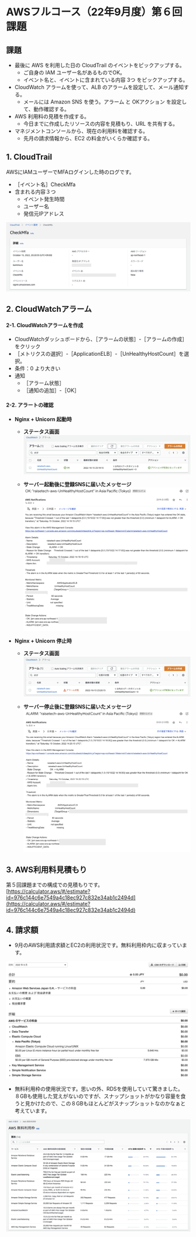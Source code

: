 # AWSフルコース（22年9月度）第６回課題
## 課題
- 最後に AWS を利用した日の CloudTrail のイベントをピックアップする。
	- ご自身の IAM ユーザー名があるものでOK。
	- イベント名と、イベントに含まれている内容 3つ をピックアップする。
- CloudWatch アラームを使って、ALB のアラームを設定して、メール通知する。
	- メールには Amazon SNS を使う。アラーム と OKアクション を設定して、動作確認する。
- AWS 利用料の見積を作成する。
	- 今日までに作成したリソースの内容を見積もり、URL を共有する。
- マネジメントコンソールから、現在の利用料を確認する。
	- 先月の請求情報から、EC2 の料金がいくらか確認する。


## 1. CloudTrail
AWSにIAMユーザーでMFAログインした時のログです。  

- ［イベント名］CheckMfa
- 含まれる内容３つ
	- イベント発生時間
	- ユーザー名
	- 発信元IPアドレス

![CloudTrailでMFAログインした時のログ画面](images/aws_lecture06_01CloudTrail.png)

## 2. CloudWatchアラーム
#### 2-1. CloudWatchアラームを作成
- CloudWatchダッシュボードから、［アラームの状態］-［アラームの作成］をクリック
- ［メトリクスの選択］-［ApplicationELB］-［UnHealthyHostCount］を選択。
- 条件：0 より大きい
- 通知
	- ［アラーム状態］
	- ［通知の追加］-［OK］


#### 2-2. アラートの確認
- **Nginx + Unicorn 起動時**
	- **ステータス画面**
![サーバー起動時のステータス画面](images/aws_lecture06_02StatusOK.png)

	- **サーバー起動後に登録SNSに届いたメッセージ**
![アラートOK通知の画面](images/aws_lecture06_03OKSNS.png)

- **Nginx + Unicorn 停止時**
	- **ステータス画面**
![サーバー停止時のステータス画面](images/aws_lecture06_04StatusAlarm.png)

	- **サーバー停止後に登録SNSに届いたメッセージ**
![アラーム通知の画面](images/aws_lecture06_05AlarmSNS.png)



## 3. AWS利用料見積もり
第５回課題までの構成での見積もりです。  
[https://calculator.aws/#/estimate?id=976c144c6e7549a4c18ec927c832e34ab1c2494d](https://calculator.aws/#/estimate?id=976c144c6e7549a4c18ec927c832e34ab1c2494d)



## 4. 請求額
- 9月のAWS利用請求額とEC2の利用状況です。無料利用枠内に収まっています。

![9月の請求額確認画面](images/aws_lecture06_06Billing.png)

- 無料利用枠の使用状況です。思いの外、RDSを使用していて驚きました。  
８GBも使用した覚えがないのですが、スナップショットがかなり容量を食うと見かけたので、この８GBもほとんどがスナップショットなのかなぁと考えています。

![9月の請求額確認画面](images/aws_lecture06_07FreeTier.png)


